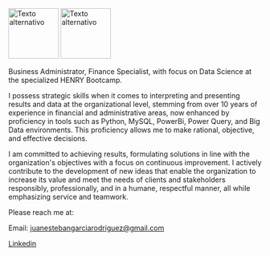 <img src="https://upload.wikimedia.org/wikipedia/commons/thumb/c/c3/Python-logo-notext.svg/800px-Python-logo-notext.svg.png" alt="Texto alternativo" width="100" height="100" />
<img src="https://styles.redditmedia.com/t5_2qm6k/styles/communityIcon_dhjr6guc03x51.png" alt="Texto alternativo" width="100" height="100" />

Business Administrator, Finance Specialist, with focus on Data Science at the specialized HENRY Bootcamp.

I possess strategic skills when it comes to interpreting and presenting results and data at the organizational level, stemming from over 10 years of experience in financial and administrative areas, now enhanced by proficiency in tools such as Python, MySQL, PowerBi, Power Query, and Big Data environments. This proficiency allows me to make rational, objective, and effective decisions.

I am committed to achieving results, formulating solutions in line with the organization's objectives with a focus on continuous improvement. I actively contribute to the development of new ideas that enable the organization to increase its value and meet the needs of clients and stakeholders responsibly, professionally, and in a humane, respectful manner, all while emphasizing service and teamwork.

Please reach me at:

Email: juanestebangarciarodriguez@gmail.com

[Linkedin](https://www.linkedin.com/in/juan-esteban-garc%C3%ADa-rodriguez-0a1a6647/)
